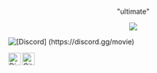 <p align="center">"ultimate"</p>
<p align="center"> 
  <img src="https://komarev.com/ghpvc/?username=tcrms"/>
  

![[Discord] (https://discord.gg/movie)]([https://discord.c99.nl/widget/theme-2/914503739535130674.png](https://discord.c99.nl/widget/theme-1/647441340946186241.png))

  <a href="https://discord.gg/movie">
  <img align="left" alt="Discord Server" width="25px" src="https://cdn.jsdelivr.net/npm/simple-icons@v3/icons/discord.svg" />
</a>
 <a href="https://github.com/p9b">
  <img align="left" alt="Github" width="25px" src="https://cdn.jsdelivr.net/npm/simple-icons@v3/icons/github.svg" />
</a>

</a>
</a> 
